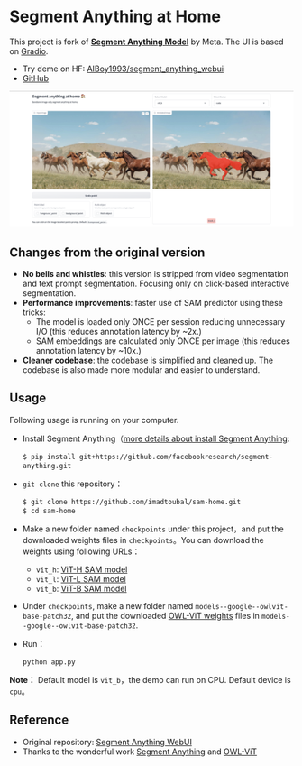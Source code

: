 # Segment Anything at Home

This project is fork of  **[Segment Anything Model](https://segment-anything.com/)** by Meta. The UI is based on [Gradio](https://gradio.app/). 

- Try deme on HF: [AIBoy1993/segment_anything_webui](https://huggingface.co/spaces/AIBoy1993/segment_anything_webui)
- [GitHub](https://github.com/5663015/segment_anything_webui)

![sam-home-demo-screenshot](./images/sam-home-screenshot.png)

## Changes from the original version

- **No bells and whistles**: this version is stripped from video segmentation
  and text prompt segmentation. Focusing only on click-based interactive
  segmentation.
- **Performance improvements**: faster use of SAM predictor using these tricks:
  - The model is loaded only ONCE per session reducing unnecessary I/O (this
    reduces annotation latency by ~2x.)
  - SAM embeddings are calculated only ONCE per image (this reduces annotation
    latency by ~10x.)
- **Cleaner codebase**: the codebase is simplified and cleaned up. The codebase
  is also made more modular and easier to understand.

## Usage

Following usage is running on your computer. 

- Install Segment Anything（[more details about install Segment Anything](https://github.com/facebookresearch/segment-anything#installation):
  ```console
  $ pip install git+https://github.com/facebookresearch/segment-anything.git
  ```
- `git clone` this repository：
  ```console
  $ git clone https://github.com/imadtoubal/sam-home.git
  $ cd sam-home
  ```

- Make a new folder named `checkpoints` under this project，and put the downloaded weights files in `checkpoints`。You can download the weights using following URLs：

  - `vit_h`: [ViT-H SAM model](https://dl.fbaipublicfiles.com/segment_anything/sam_vit_h_4b8939.pth)
  - `vit_l`: [ViT-L SAM model](https://dl.fbaipublicfiles.com/segment_anything/sam_vit_l_0b3195.pth)
  - `vit_b`: [ViT-B SAM model](https://dl.fbaipublicfiles.com/segment_anything/sam_vit_b_01ec64.pth)

- Under `checkpoints`, make a new folder named `models--google--owlvit-base-patch32`, and put the downloaded [OWL-ViT weights](https://huggingface.co/google/owlvit-base-patch32) files in `models--google--owlvit-base-patch32`. 
- Run：
  ```
  python app.py
  ```

**Note：** Default model is `vit_b`，the demo can run on CPU. Default device is `cpu`。


## Reference

- Original repository: [Segment Anything WebUI](https://github.com/5663015/segment_anything_webui)
- Thanks to the wonderful work [Segment Anything](https://segment-anything.com/) and [OWL-ViT](https://arxiv.org/abs/2205.06230)

